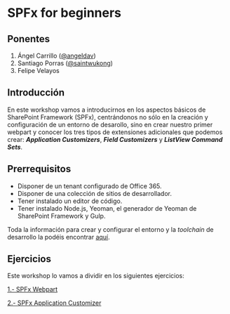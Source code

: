 # SPFx for beginners

## Ponentes
1. Ángel Carrillo ([@angeIdav](https://twitter.com/angeIdav))
2. Santiago Porras ([@saintwukong](https://twitter.com/saintwukong))
3. Felipe Velayos

## Introducción
En este workshop vamos a introducirnos en los aspectos básicos de SharePoint Framework (SPFx), centrándonos no sólo en la creación y configuración de un entorno de desarollo, sino en crear nuestro primer webpart y conocer los tres tipos de extensiones adicionales que podemos crear: ___Application Customizers___, ___Field Customizers___ y ___ListView Command Sets___.

## Prerrequisitos

- Disponer de un tenant configurado de Office 365.
- Disponer de una colección de sitios de desarrollador.
- Tener instalado un editor de código.
- Tener instalado Node.js, Yeoman, el generador de Yeoman de SharePoint Framework y Gulp.

Toda la información para crear y configurar el entorno y la _toolchain_ de desarrollo la podéis encontrar [aquí](https://github.com/SharePoint/sp-dev-training-spfx-getting-started/blob/master/Lab.md).

## Ejercicios

Este workshop lo vamos a dividir en los siguientes ejercicios:

[1.- SPFx Webpart](./spfx-webpart/README.md)

[2.- SPFx Application Customizer](./spfx-appcustomizer/README.md)

<!--[3.- SPFx Field Customizer](./spfx-fieldcustomizer/README.md)

[4.- SPFx ListView Command Set](./spfx-command/README.md)-->